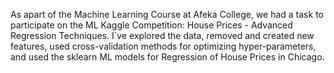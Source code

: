 As apart of the Machine Learning Course at Afeka College, we had a task to participate on the ML Kaggle Competition:  House Prices -  Advanced Regression Techniques. I`ve explored the data, removed and created new features, used cross-validation methods for optimizing hyper-parameters, and used the sklearn ML models for Regression of House Prices in Chicago.
